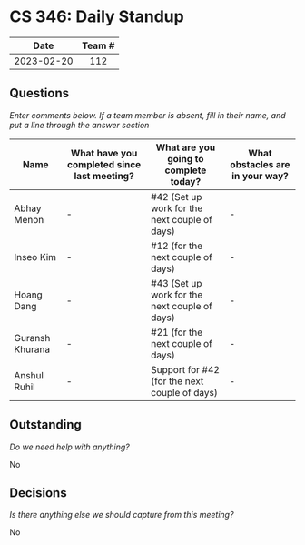 # CS 346: Daily Standup

|   Date    | Team # |
|:---------:| :----: |
| 2023-02-20 |  112   |

## Questions

_Enter comments below. If a team member is absent, fill in their name, and put a line through the answer section_

| Name            | What have you completed since last meeting? | What are you going to complete today?         | What obstacles are in your way? |
| --------------- |---------------------------------------------|-----------------------------------------------|---------------------------------|
| Abhay Menon     | -                                           | #42 (Set up work for the next couple of days) | -                               |
| Inseo Kim       | -                                           | #12 (for the next couple of days)             | -                               |
| Hoang Dang      | -                                           | #43 (Set up work for the next couple of days) | -                               |
| Guransh Khurana | -                                           | #21 (for the next couple of days)             | -                               |
| Anshul Ruhil    | -                                           | Support for #42 (for the next couple of days) | -                               |

## Outstanding

_Do we need help with anything?_

No

## Decisions

_Is there anything else we should capture from this meeting?_

No
